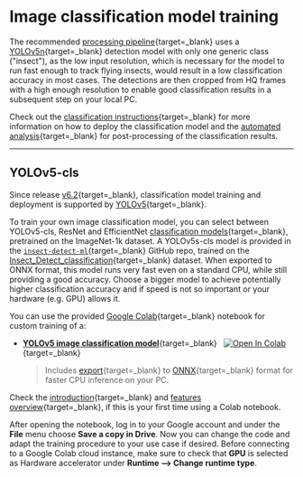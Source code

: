 # Image classification model training

The recommended [processing pipeline](../deployment/detection.md#processing-pipeline){target=_blank}
uses a [YOLOv5n](../index.md#detection-models){target=_blank} detection model
with only one generic class ("insect"), as the low input resolution, which is
necessary for the model to run fast enough to track flying insects, would result
in a low classification accuracy in most cases. The detections are then cropped
from HQ frames with a high enough resolution to enable good classification results
in a subsequent step on your local PC.

Check out the [classification instructions](../deployment/classification.md){target=_blank}
for more information on how to deploy the classification model and the
[automated analysis](../deployment/analysis.md){target=_blank} for post-processing
of the classification results.

---

## YOLOv5-cls

Since release [v6.2](https://github.com/ultralytics/yolov5/releases/v6.2){target=_blank},
classification model training and deployment is supported by
[YOLOv5](https://github.com/ultralytics/yolov5){target=_blank}.

To train your own image classification model, you can select between YOLOv5-cls,
ResNet and EfficientNet
[classification models](https://github.com/ultralytics/yolov5#classification){target=_blank},
pretrained on the ImageNet-1k dataset. A YOLOv5s-cls model is provided in the
[`insect-detect-ml`](https://github.com/maxsitt/insect-detect-ml){target=_blank}
GitHub repo, trained on the
[Insect_Detect_classification](https://universe.roboflow.com/maximilian-sittinger/insect_detect_classification){target=_blank}
dataset. When exported to ONNX format, this model runs very fast even on a
standard CPU, while still providing a good accuracy. Choose a bigger model
to achieve potentially higher classification accuracy and if speed is not
so important or your hardware (e.g. GPU) allows it.

You can use the provided [Google Colab](https://colab.research.google.com/){target=_blank}
notebook for custom training of a:

- [**YOLOv5 image classification model**](https://colab.research.google.com/github/maxsitt/insect-detect-ml/blob/main/notebooks/YOLOv5_classification_training.ipynb){target=_blank} &nbsp;
  [![Open In Colab](https://colab.research.google.com/assets/colab-badge.svg)](https://colab.research.google.com/github/maxsitt/insect-detect-ml/blob/main/notebooks/YOLOv5_classification_training.ipynb){target=_blank}
  > Includes [export](https://github.com/ultralytics/yolov5/issues/251){target=_blank}
    to [ONNX](https://onnx.ai/){target=_blank} format for faster CPU inference on your PC.

Check the [introduction](https://colab.research.google.com/){target=_blank} and
[features overview](https://colab.research.google.com/notebooks/basic_features_overview.ipynb){target=_blank},
if this is your first time using a Colab notebook.

After opening the notebook, log in to your Google account and under the **File**
menu choose **Save a copy in Drive**. Now you can change the code and adapt the
training procedure to your use case if desired. Before connecting to a Google
Colab cloud instance, make sure to check that **GPU** is selected as Hardware
accelerator under **Runtime --> Change runtime type**.
